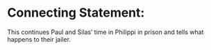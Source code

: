 # Connecting Statement:

This continues Paul and Silas’ time in Philippi in prison and tells what happens to their jailer.